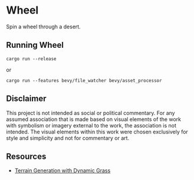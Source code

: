 # Wheel

Spin a wheel through a desert.

## Running Wheel

```cli
cargo run --release
```

or

```cli
cargo run --features bevy/file_watcher bevy/asset_processor
```

## Disclaimer

This project is not intended as social or political commentary. For any assumed association that is made based on visual elements of the work with symbolism or imagery external to the work, the association is not intended. The visual elements within this work were chosen exclusively for style and simplicity and not for commentary or art.

## Resources

-   [Terrain Generation with Dynamic Grass](https://dev.to/mikeam565/rust-game-dev-log-5-improved-terrain-generation-dynamic-grass-in-an-endless-world-291i)
